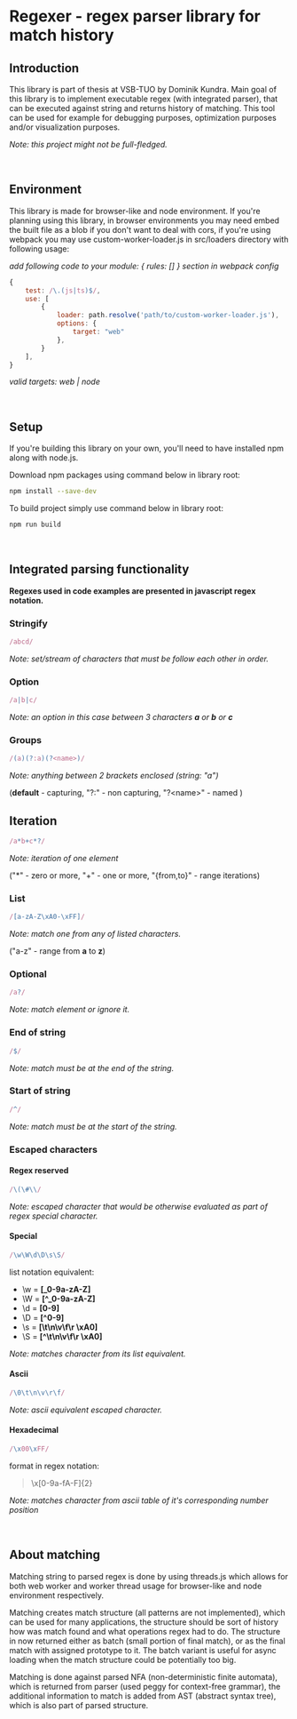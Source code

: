 # Regexer - regex parser library for match history

## Introduction

This library is part of thesis at VSB-TUO by Dominik Kundra.
Main goal of this library is to implement executable regex (with integrated parser), that can be executed against string and returns history of matching. This tool can be used for example for debugging purposes, optimization purposes and/or visualization purposes. 

*Note: this project might not be full-fledged.*

<br>

## Environment

This library is made for browser-like and node environment. If you're planning using this library, in browser environments you may need embed the built file as a blob if you don't want to deal with cors, if you're using webpack you may use custom-worker-loader.js in src/loaders directory with following usage:

*add following code to your module: { rules: [] } section in webpack config*
```js
{
    test: /\.(js|ts)$/,
    use: [
        {
            loader: path.resolve('path/to/custom-worker-loader.js'),
            options: {
                target: "web"
            },
        }
    ],
}
```
*valid targets: web | node*

<br>

## Setup

If you're building this library on your own, you'll need to have installed npm along with node.js.

Download npm packages using command below in library root:
```bash
npm install --save-dev
```

To build project simply use command below in library root:
```bash
npm run build
```

<br>

## Integrated parsing functionality
**Regexes used in code examples are presented in javascript 
regex notation.**

### **Stringify**
    
```js
/abcd/
```
*Note: set/stream of characters that must be follow each other in order.* 

### **Option**

```js
/a|b|c/
```
*Note: an option in this case between 3 characters **a** or **b** or **c***

### **Groups**

```js
/(a)(?:a)(?<name>)/
```
*Note: anything between 2 brackets enclosed (string: "a")* 

(**default** - capturing, "?:" - non capturing, "?\<name\>" - named )

## **Iteration**

```js
/a*b+c*?/
```
*Note: iteration of one element* 

("\*" - zero or more, "\+" - one or more, "{from,to}" - range iterations)

### **List**

```js
/[a-zA-Z\xA0-\xFF]/
```
*Note: match one from any of listed characters.*

("a-z" - range from **a** to **z**)

### **Optional**
```js
/a?/
```
*Note: match element or ignore it.*

### **End of string**
```js
/$/
```
*Note: match must be at the end of the string.*

### **Start of string**
```js
/^/
```
*Note: match must be at the start of the string.*

### **Escaped characters**

#### **Regex reserved**

```js
/\(\#\\/
```
*Note: escaped character that would be otherwise evaluated as part of regex special character.*

#### **Special**

```js
/\w\W\d\D\s\S/
```
list notation equivalent:
* \w = **[_0-9a-zA-Z]**
* \W = **[^_0-9a-zA-Z]**
* \d = **[0-9]**
* \D = **[^0-9]**
* \s = **[\t\n\v\f\r \xA0]**
* \S = **[^\t\n\v\f\r \xA0]**

*Note: matches character from its list equivalent.* 

#### **Ascii**

```js
/\0\t\n\v\r\f/
```
*Note: ascii equivalent escaped character.*

#### **Hexadecimal**
```js
/\x00\xFF/
```
format in regex notation:

> \\x[0-9a-fA-F]{2}

*Note: matches character from ascii table of it's corresponding number position*

<br>

## About matching
    
Matching string to parsed regex is done by using threads.js which allows for both web worker and worker thread usage for browser-like and node environment respectively.

Matching creates match structure (all patterns are not implemented), which can be used for many applications, the structure should be sort of history how was match found and what operations regex had to do. The structure in now returned either as batch (small portion of final match), or as the final match with assigned prototype to it. The batch variant is useful for async loading when the match structure could be potentially too big.

Matching is done against parsed NFA (non-deterministic finite automata), which is returned from parser (used peggy for context-free grammar), the additional information to match is added from AST (abstract syntax tree), which is also part of parsed structure.



    